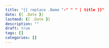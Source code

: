```yaml
---
title: "{{ replace .Name "-" " " | title }}"
date: {{ .Date }}
lastmod: {{ .Date }}
description: ""
draft: true
tags: []
categories: []
---
```




